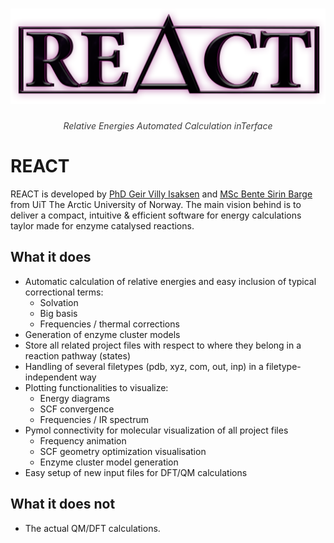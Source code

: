 # ![REACT logo](figures/REACT_logo.png)
<p align="center" style="color:#3c3c3c">
<i>
Relative Energies Automated Calculation inTerface
</i>
</p>

# REACT
REACT is developed by [PhD Geir Villy Isaksen](about.md/#PhD-Geir-Villy-Isaksen) and [MSc Bente Sirin Barge](about.md/#MSc-Bente-Sirin-Barge) 
from UiT The Arctic University of Norway. The main vision behind is to deliver a compact, intuitive & efficient software 
for energy calculations taylor made for enzyme catalysed reactions. 

## What it does
<ul>
<li> Automatic calculation of relative energies and easy inclusion of typical correctional terms:
    <ul>
    <li> Solvation </li>
    <li> Big basis </li>
    <li> Frequencies / thermal corrections </li>
    </ul>
</li>
<li> Generation of enzyme cluster models </li>
<li> Store all related project files with respect to where they belong in a reaction pathway (states) </li>
<li> Handling of several filetypes (pdb, xyz, com, out, inp) in a filetype-independent way </li>
<li> Plotting functionalities to visualize:
    <ul>
    <li> Energy diagrams </li>
    <li> SCF convergence </li>
    <li> Frequencies / IR spectrum </li>
    </ul>
</li>
<li> Pymol connectivity for molecular visualization of all project files 
    <ul>
    <li> Frequency animation </li>
    <li> SCF geometry optimization visualisation </li>
    <li> Enzyme cluster model generation  </li>
    </ul>
</li>
<li> Easy setup of new input files for DFT/QM calculations </li>


</ul>

## What it does not
<ul>
<li> The actual QM/DFT calculations. </li>
</ul>